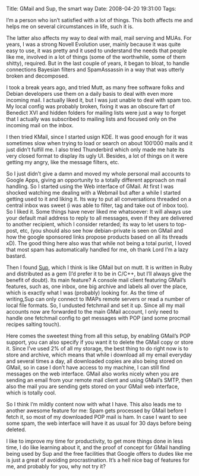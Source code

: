 Title: GMail and Sup, the smart way
Date: 2008-04-20 19:31:00
Tags: 

<p>I&#8217;m a person who isn&#8217;t satisfied with a lot of things. This both affects me and helps me on several circumstances in life, such it is.</p>
<p>The latter also affects my way to deal with mail, mail serving and MUAs. For years, I was a strong Novell Evolution user, mainly because it was quite easy to use, it was pretty and it used to understand the needs that people like me, involved in a lot of things (some of the worthwhile, some of them shitty), required. But in the last couple of years, it began to bloat, to handle connections Bayesian filters and SpamAssassin in a way that was utterly broken and decomposed.</p>
<p>I took a break years ago, and tried Mutt, as many free software folks and Debian developers use them on a daily basis to deal with even more incoming mail. I actually liked it, but I was just unable to deal with spam too. My local config was probably broken, fixing it was an obscure fart of Benedict XVI and hidden folders for mailing lists were just a way to forget that I actually was subscribed to mailing lists and focused only on the incoming mail on the inbox.</p>
<p>I then tried KMail, since I started usign KDE. It was good enough for it was sometimes slow when trying to load or search on about 100&#8217;000 mails and it just didn&#8217;t fulfill me. I also tried Thunderbird which only made me hate its very closed format to display its ugly UI. Besides, a lot of things on it were getting my angry, like the message filters, etc.</p>
<p>So I just didn&#8217;t give a damn and moved my whole personal mail accounts to Google Apps, giving an opportunity to a totally different approach on mail handling. So I started using the Web interface of GMail. At first I was shocked watching me dealing with a Webmail but after a while I started getting used to it and liking it. Its way to put all conversations threaded on a central inbox was sweet (i was able to filter, tag and take out of inbox too). So I liked it. Some things have never liked me whatsoever: It will always use your default mail address to reply to all messages, even if they are delivered to another recipient, which I consider retarded; its way to let users to top-post, etc, (you should also see how debian-private is seen on GMail and how the google sponsored links propose products based on all its threads xD). The good thing here also was that while not being a total purist, I loved that most spam has automatically handled for me, oh thank Lord I&#8217;m a lazy bastard. </p>
<p>Then I found <a href="http://sup.rubyforge.org" target="_blank">Sup</a>, which I think is like GMail but on mutt. It is written in Ruby and distributed as a gem (I&#8217;d prefer it to be in C/C++, but I&#8217;ll always give the benefit of doubt). Its main feature? A console mail client featuring GMail&#8217;s features, such as, one inbox, one big archive and labels all over the place, which is exactly what I was (probably) looking for. As the time of writing,Sup can only connect to IMAPs remote servers or read a number of local file formats. So, I undusted fetchmail and set it up. Since all my mail accounts now are forwarded to the main GMail account, I only need to handle one fetchmail config to get messages with POP (and some procmail recipes salting touch).</p>
<p>Here comes the sweetest thing from all this setup, by enabling GMail&#8217;s POP support, you can also specify if you want it to delete the GMail copy or store it. Since I&#8217;ve used 2% of all my storage, the best thing to do right now is to store and archive, which means that while i download all my email everyday and several times a day, all downloaded copies are also being stored on GMail, so in case I don&#8217;t have access to my machine, I can still find messages on the web interface. GMail also works nicely when you are sending an email from your remote mail client and using GMail&#8217;s SMTP, then also the mail you are sending gets stored on your GMail web interface, which is totally cool.</p>
<p>So I think I&#8217;m mildly content now with what I have. This also leads me to another awesome feature for me: Spam gets processed by GMail before I fetch it, so most of my downloaded POP mail is ham. In case I want to see some spam, the web interface will have it as usual for 30 days before being deleted.</p>
<p>I like to improve my time for productivity, to get more things done in less time, I do like learning about it, and the proof of concept for GMail handling being used by Sup and the free facilities that Google offers to dudes like me is just a great of avoiding procrastination. It&#8217;s a hell nice bag of features for me, and probably for you, why not try it?</p>

